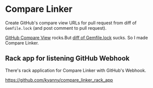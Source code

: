 Compare Linker
==============

Create GitHub's compare view URLs for pull request from diff of `Gemfile.lock` (and post comment to pull request).

[GitHub Compare View](https://github.com/blog/612-introducing-github-compare-view) rocks.But [diff of Gemfile.lock]() sucks. So I made Compare Linker.

Rack app for listening GitHub Webhook
-------------------------------------

There's rack application for Compare Linker with GitHub's Webhook.

https://github.com/kyanny/compare_linker_rack_app
